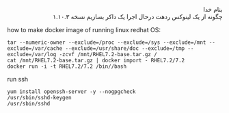 <div dir="rtl">بنام خدا</div>

<div dir="rtl">چگونه از یک لینوکس ردهت درحال اجرا یک داکر بسازیم نسخه ۱.۱۰.۳</div>

how to make docker image of running linux redhat OS:

    tar --numeric-owner --exclude=/proc --exclude=/sys --exclude=/mnt --exclude=/var/cache --exclude=/usr/share/doc --exclude=/tmp --exclude=/var/log -zcvf /mnt/RHEL7.2-base.tar.gz /
    cat /mnt/RHEL7.2-base.tar.gz | docker import - RHEL7.2/7.2
    docker run -i -t RHEL7.2/7.2 /bin//bash

run ssh

    yum install openssh-server -y --nogpgcheck
    /usr/sbin/sshd-keygen
    /usr/sbin/sshd
    

<div dir="rtl"></div>
<div dir="rtl"></div>



